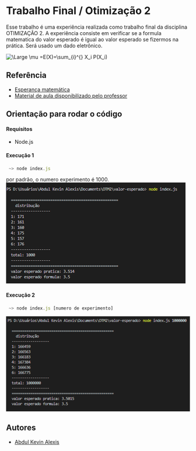 
# Trabalho Final / Otimização 2

Esse trabalho é uma experiência realizada como trabalho final da disciplina OTIMIZAÇÃO 2. A experiência consiste em verificar se a formula matematica do valor esperado é igual ao valor esperado se fizermos na prática. Será usado um dado eletrônico.

![\Large \mu =E(X)=\sum_{i}^{} X_i P(X_i)](https://latex.codecogs.com/svg.image?\mu&space;=E(X)=\sum_{i}^{}&space;X_i&space;P(X_i))


## Referência

 - [Esperança matemática](https://pt.economy-pedia.com/11038249-mathematical-hope)
 - [Material de aula disponibilizado pelo professor](https://sig.cefetmg.br/sigaa/portais/discente/discente.jsf#)

## Orientação para rodar o código

#### Requisitos
- Node.js


#### Execução 1
```javascript
 ~> node index.js
```
por padrão, o numero experimento é 1000.
![Experiência Screenshot1](./valor_esperado.png)

#### Execução 2
```javascript
 ~> node index.js [numero de experimento]
```
![Experiência Screenshot2](./valor_esperado2.png)



## Autores

- [Abdul Kevin Alexis](https://github.com/lildiop2)

